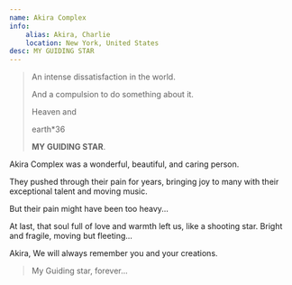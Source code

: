```yaml
---
name: Akira Complex
info:
    alias: Akira, Charlie
    location: New York, United States
desc: MY GUIDING STAR
---
```


> An intense dissatisfaction in the world.
>
> And a compulsion to do something about it.
>
> Heaven and
> 
> earth*36
>
> **MY GUIDING STAR**.

<BlurBlock>
Akira Complex was a wonderful, beautiful, and caring person.

They pushed through their pain for years, bringing joy to many with their exceptional talent and moving music.

But their pain might have been too heavy...

At last, that soul full of love and warmth left us, like a shooting star.
Bright and fragile,
moving but fleeting...

Akira, We will always remember you and your creations.
</BlurBlock>

> My Guiding star, forever...
